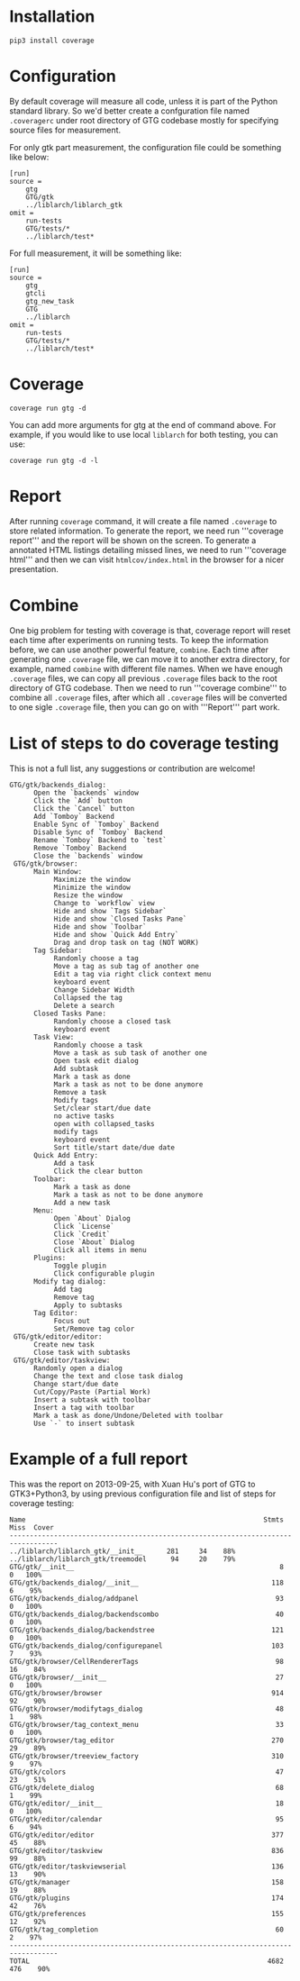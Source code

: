 # Installation

    pip3 install coverage

# Configuration

By default coverage will measure all code, unless it is part of the Python standard library. So we'd better create a confguration file named `.coveragerc` under root directory of GTG codebase mostly for specifying source files for measurement.

For only gtk part measurement, the configuration file could be something like below:

```
[run]
source =
    gtg
    GTG/gtk
    ../liblarch/liblarch_gtk
omit =
    run-tests
    GTG/tests/*
    ../liblarch/test*
```

For full measurement, it will be something like:

```
[run]
source =
    gtg
    gtcli
    gtg_new_task
    GTG
    ../liblarch
omit =
    run-tests
    GTG/tests/*
    ../liblarch/test*
```

# Coverage

    coverage run gtg -d

You can add more arguments for gtg at the end of command above. For example, if you would like to use local `liblarch` for both testing, you can use:

    coverage run gtg -d -l

# Report

After running `coverage` command, it will create a file named `.coverage` to store related information. To generate the report, we need run '''coverage report''' and the report will be shown on the screen. To generate a annotated HTML listings detailing missed lines, we need to run '''coverage html''' and then we can visit `htmlcov/index.html` in the browser for a nicer presentation.

# Combine

One big problem for testing with coverage is that, coverage report will reset each time after experiments on running tests. To keep the information before, we can use another powerful feature, `combine`. Each time after generating one `.coverage` file, we can move it to another extra directory, for example, named `combine` with different file names.
When we have enough `.coverage` files, we can copy all previous `.coverage` files back to the root directory of GTG codebase. Then we need to run '''coverage combine''' to combine all `.coverage` files, after which all `.coverage` files will be converted to one sigle `.coverage` file, then you can go on with '''Report''' part work.

# List of steps to do coverage testing

This is not a full list, any suggestions or contribution are welcome!

    GTG/gtk/backends_dialog:
          Open the `backends` window
          Click the `Add` button
          Click the `Cancel` button
          Add `Tomboy` Backend
          Enable Sync of `Tomboy` Backend
          Disable Sync of `Tomboy` Backend
          Rename `Tomboy` Backend to `test`
          Remove `Tomboy` Backend
          Close the `backends` window
     GTG/﻿gtk/browser:
          Main Window:
               Maximize the window
               Minimize the window
               Resize the window
               Change to `workflow` view
               Hide and show `Tags Sidebar`
               Hide and show `Closed Tasks Pane`
               Hide and show `Toolbar`
               Hide and show `Quick Add Entry`
               Drag and drop task on tag (NOT WORK)
          Tag Sidebar:
               Randomly choose a tag
               Move a tag as sub tag of another one
               Edit a tag via right click context menu
               keyboard event
               Change Sidebar Width
               Collapsed the tag
               Delete a search
          Closed Tasks Pane:
               Randomly choose a closed task
               keyboard event
          Task View:
               Randomly choose a task
               Move a task as sub task of another one
               Open task edit dialog
               Add subtask
               Mark a task as done
               Mark a task as not to be done anymore
               Remove a task
               Modify tags
               Set/clear start/due date
               no active tasks
               open with collapsed_tasks
               modify tags
               keyboard event
               Sort title/start date/due date
          Quick Add Entry:
               Add a task
               Click the clear button
          Toolbar:
               Mark a task as done
               Mark a task as not to be done anymore
               Add a new task
          Menu:
               Open `About` Dialog
               Click `License`
               Click `Credit`
               Close `About` Dialog
               Click all items in menu
          Plugins:
               Toggle plugin
               Click configurable plugin
          Modify tag dialog:
               Add tag
               Remove tag
               Apply to subtasks
          Tag Editor:
               Focus out
               Set/Remove tag color
     GTG/gtk/editor/editor:
          Create new task
          Close task with subtasks
     GTG/gtk/editor/taskview:
          Randomly open a dialog
          Change the text and close task dialog
          Change start/due date
          Cut/Copy/Paste (Partial Work)
          Insert a subtask with toolbar
          Insert a tag with toolbar
          Mark a task as done/Undone/Deleted with toolbar
          Use `-` to insert subtask


# Example of a full report

This was the report on 2013-09-25, with Xuan Hu's port of GTG to GTK3+Python3, by using previous configuration file and list of steps for coverage testing:

```
Name                                                           Stmts   Miss  Cover
----------------------------------------------------------------------------------
../liblarch/liblarch_gtk/__init__      281     34    88%
../liblarch/liblarch_gtk/treemodel      94     20    79%
GTG/gtk/__init__                                                   8      0   100%
GTG/gtk/backends_dialog/__init__                                 118      6    95%
GTG/gtk/backends_dialog/addpanel                                  93      0   100%
GTG/gtk/backends_dialog/backendscombo                             40      0   100%
GTG/gtk/backends_dialog/backendstree                             121      0   100%
GTG/gtk/backends_dialog/configurepanel                           103      7    93%
GTG/gtk/browser/CellRendererTags                                  98     16    84%
GTG/gtk/browser/__init__                                          27      0   100%
GTG/gtk/browser/browser                                          914     92    90%
GTG/gtk/browser/modifytags_dialog                                 48      1    98%
GTG/gtk/browser/tag_context_menu                                  33      0   100%
GTG/gtk/browser/tag_editor                                       270     29    89%
GTG/gtk/browser/treeview_factory                                 310      9    97%
GTG/gtk/colors                                                    47     23    51%
GTG/gtk/delete_dialog                                             68      1    99%
GTG/gtk/editor/__init__                                           18      0   100%
GTG/gtk/editor/calendar                                           95      6    94%
GTG/gtk/editor/editor                                            377     45    88%
GTG/gtk/editor/taskview                                          836     99    88%
GTG/gtk/editor/taskviewserial                                    136     13    90%
GTG/gtk/manager                                                  158     19    88%
GTG/gtk/plugins                                                  174     42    76%
GTG/gtk/preferences                                              155     12    92%
GTG/gtk/tag_completion                                            60      2    97%
----------------------------------------------------------------------------------
TOTAL                                                           4682    476    90%
```
